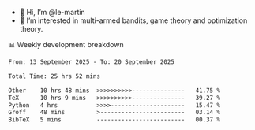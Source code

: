 - 👋 Hi, I’m @le-martin
- 👀 I’m interested in multi-armed bandits, game theory and optimization theory.
<!---- 💞️ I’m looking to collaborate on ...
- 📫 How to reach me ...-->

<!---
Tutorial for using WakaTime stats in GitHub profile: https://github.com/athul/waka-readme
-->

📊 Weekly development breakdown
<!--START_SECTION:waka-->

```txt
From: 13 September 2025 - To: 20 September 2025

Total Time: 25 hrs 52 mins

Other    10 hrs 48 mins  >>>>>>>>>>---------------   41.75 %
TeX      10 hrs 9 mins   >>>>>>>>>>---------------   39.27 %
Python   4 hrs           >>>>---------------------   15.47 %
Groff    48 mins         >------------------------   03.14 %
BibTeX   5 mins          -------------------------   00.37 %
```

<!--END_SECTION:waka-->

<!---
le-martin/le-martin is a ✨ special ✨ repository because its `README.md` (this file) appears on your GitHub profile.
You can click the Preview link to take a look at your changes.
--->
